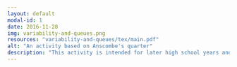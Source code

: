 ```yaml
---
layout: default
modal-id: 1
date: 2016-11-28
img: variability-and-queues.png
resources: "variability-and-queues/tex/main.pdf"
alt: "An activity based on Anscombe's quarter"
description: "This activity is intended for later high school years and introduces students to the importance of studying variability in systems. This feature Anscombe's quartet but also some basic queueing theory."
---
```

